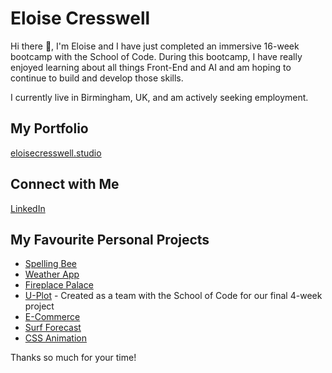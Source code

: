 # Eloise Cresswell

Hi there 👋, I'm Eloise and I have just completed an immersive 16-week bootcamp with the School of Code. During this bootcamp, I have really enjoyed learning about all things Front-End and AI and am hoping to continue to build and develop those skills.

I currently live in Birmingham, UK, and am actively seeking employment.

## My Portfolio
[eloisecresswell.studio](http://eloisecresswell.studio)

## Connect with Me
[LinkedIn](https://www.linkedin.com/in/eloise-cresswell-34ba9918a/)

## My Favourite Personal Projects
- [Spelling Bee](https://eloisecresswell.github.io/SpellingBeeEloise/)
- [Weather App](https://weather-api-steel-three.vercel.app/)
- [Fireplace Palace](https://fireplace-sepia.vercel.app/)
- [U-Plot](https://u-plot.netlify.app/) - Created as a team with the School of Code for our final 4-week project
- [E-Commerce](https://github.com/EloiseCresswell/e-commerce)
- [Surf Forecast](https://github.com/EloiseCresswell/Surf_Forecast)
- [CSS Animation](https://github.com/EloiseCresswell/Surf_Animation)

Thanks so much for your time!

